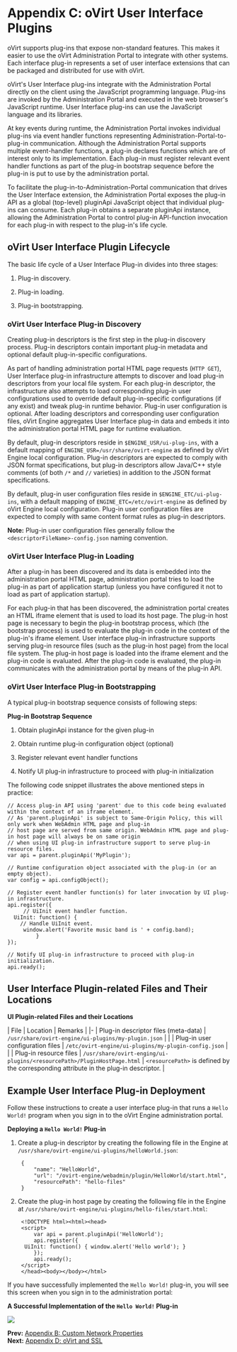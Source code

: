 # Appendix C: oVirt User Interface Plugins

oVirt supports plug-ins that expose non-standard features. This makes it easier to use the oVirt Administration Portal to integrate with other systems. Each interface plug-in represents a set of user interface extensions that can be packaged and distributed for use with oVirt.

oVirt's User Interface plug-ins integrate with the Administration Portal directly on the client using the JavaScript programming language. Plug-ins are invoked by the Administration Portal and executed in the web browser's JavaScript runtime. User Interface plug-ins can use the JavaScript language and its libraries.

At key events during runtime, the Administration Portal invokes individual plug-ins via event handler functions representing Administration-Portal-to-plug-in communication. Although the Administration Portal supports multiple event-handler functions, a plug-in declares functions which are of interest only to its implementation. Each plug-in must register relevant event handler functions as part of the plug-in bootstrap sequence before the plug-in is put to use by the administration portal.

To facilitate the plug-in-to-Administration-Portal communication that drives the User Interface extension, the Administration Portal exposes the plug-in API as a global (top-level) pluginApi JavaScript object that individual plug-ins can consume. Each plug-in obtains a separate pluginApi instance, allowing the Administration Portal to control plug-in API-function invocation for each plug-in with respect to the plug-in's life cycle.

## oVirt User Interface Plugin Lifecycle

The basic life cycle of a User Interface Plug-in divides into three stages:

1. Plug-in discovery.

2. Plug-in loading.

3. Plug-in bootstrapping.

### oVirt User Interface Plug-in Discovery

Creating plug-in descriptors is the first step in the plug-in discovery process. Plug-in descriptors contain important plug-in metadata and optional default plug-in-specific configurations.

As part of handling administration portal HTML page requests (`HTTP GET`), User Interface plug-in infrastructure attempts to discover and load plug-in descriptors from your local file system. For each plug-in descriptor, the infrastructure also attempts to load corresponding plug-in user configurations used to override default plug-in-specific configurations (if any exist) and tweak plug-in runtime behavior. Plug-in user configuration is optional. After loading descriptors and corresponding user configuration files, oVirt Engine aggregates User Interface plug-in data and embeds it into the administration portal HTML page for runtime evaluation.

By default, plug-in descriptors reside in `$ENGINE_USR/ui-plug-ins`, with a default mapping of `ENGINE_USR=/usr/share/ovirt-engine` as defined by oVirt Engine local configuration. Plug-in descriptors are expected to comply with JSON format specifications, but plug-in descriptors allow Java/C++ style comments (of both `/*` and `//` varieties) in addition to the JSON format specifications.

By default, plug-in user configuration files reside in `$ENGINE_ETC/ui-plug-ins`, with a default mapping of `ENGINE_ETC=/etc/ovirt-engine` as defined by oVirt Engine local configuration. Plug-in user configuration files are expected to comply with same content format rules as plug-in descriptors.

**Note:** Plug-in user configuration files generally follow the `<descriptorFileName>-config.json` naming convention.

### oVirt User Interface Plug-in Loading

After a plug-in has been discovered and its data is embedded into the administration portal HTML page, administration portal tries to load the plug-in as part of application startup (unless you have configured it not to load as part of application startup).

For each plug-in that has been discovered, the administration portal creates an HTML iframe element that is used to load its host page. The plug-in host page is necessary to begin the plug-in bootstrap process, which (the bootstrap process) is used to evaluate the plug-in code in the context of the plug-in's iframe element. User interface plug-in infrastructure supports serving plug-in resource files (such as the plug-in host page) from the local file system. The plug-in host page is loaded into the iframe element and the plug-in code is evaluated. After the plug-in code is evaluated, the plug-in communicates with the administration portal by means of the plug-in API.

### oVirt User Interface Plug-in Bootstrapping

A typical plug-in bootstrap sequence consists of following steps:

**Plug-in Bootstrap Sequence**

1. Obtain pluginApi instance for the given plug-in

2. Obtain runtime plug-in configuration object (optional)

3. Register relevant event handler functions

4. Notify UI plug-in infrastructure to proceed with plug-in initialization

The following code snippet illustrates the above mentioned steps in practice:

    // Access plug-in API using 'parent' due to this code being evaluated within the context of an iframe element.
    // As 'parent.pluginApi' is subject to Same-Origin Policy, this will only work when WebAdmin HTML page and plug-in
    // host page are served from same origin. WebAdmin HTML page and plug-in host page will always be on same origin
    // when using UI plug-in infrastructure support to serve plug-in resource files.
    var api = parent.pluginApi('MyPlugin');

    // Runtime configuration object associated with the plug-in (or an empty object).
    var config = api.configObject();

    // Register event handler function(s) for later invocation by UI plug-in infrastructure.
    api.register({
         // UiInit event handler function.
      UiInit: function() {
        // Handle UiInit event.
         window.alert('Favorite music band is ' + config.band);
             }
    });

    // Notify UI plug-in infrastructure to proceed with plug-in initialization.
    api.ready();

<!-- end ## section -->

## User Interface Plugin-related Files and Their Locations

**UI Plugin-related Files and their Locations**

| File | Location | Remarks |
|-
| Plug-in descriptor files (meta-data) | `/usr/share/ovirt-engine/ui-plugins/my-plugin.json` | |
| Plug-in user configuration files | `/etc/ovirt-engine/ui-plugins/my-plugin-config.json` | |
| Plug-in resource files | `/usr/share/ovirt-enging/ui-plugins/<resourcePath>/PluginHostPage.html` | `<resourcePath>` is defined by the corresponding attribute in the plug-in descriptor. |

## Example User Interface Plug-in Deployment

Follow these instructions to create a user interface plug-in that runs a `Hello World!` program when you sign in to the oVirt Engine administration portal.

**Deploying a `Hello World!` Plug-in**

1. Create a plug-in descriptor by creating the following file in the Engine at `/usr/share/ovirt-engine/ui-plugins/helloWorld.json`:

        {
            "name": "HelloWorld",
            "url": "/ovirt-engine/webadmin/plugin/HelloWorld/start.html",
            "resourcePath": "hello-files"
        }

2. Create the plug-in host page by creating the following file in the Engine at `/usr/share/ovirt-engine/ui-plugins/hello-files/start.html`:

        <!DOCTYPE html><html><head>
        <script>
            var api = parent.pluginApi('HelloWorld');
            api.register({
         UiInit: function() { window.alert('Hello world'); }
            });
            api.ready();
        </script>
        </head><body></body></html>

If you have successfully implemented the `Hello World!` plug-in, you will see this screen when you sign in to the administration portal:

**A Successful Implementation of the `Hello World!` Plug-in**

![](../images/1475.png)

**Prev:** [Appendix B: Custom Network Properties](../appe-Custom_Network_Properties)<br>
**Next:** [Appendix D: oVirt and SSL](../appe-oVirt_and_SSL)
